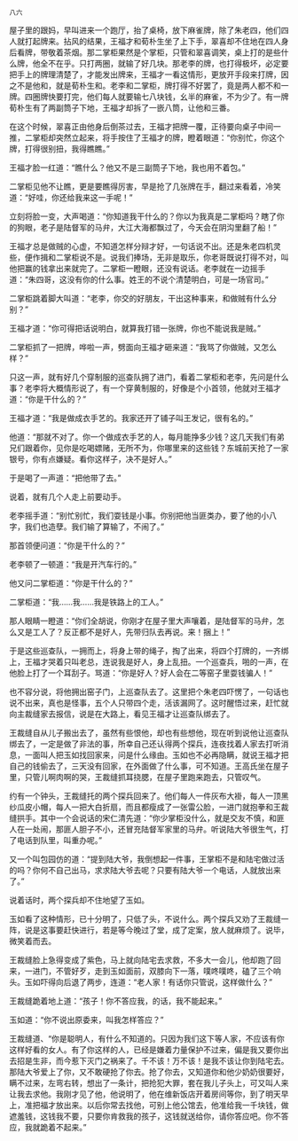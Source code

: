     八六 

   屋子里的跟妈，早叫进来一个跑厅，抬了桌椅，放下麻雀牌，除了朱老四，他们四人就打起牌来。拈风的结果，王福才和荀朴生坐了上下手，翠喜却不住地在四人身后看牌，带敬着茶烟。那二掌柜果然是个掌柜，只管和翠喜调笑，桌上打的是些什么牌，他全不在乎。只打两圈，就输了好几块。那老李的牌，也打得极坏，必定要把手上的牌理清楚了，才能发出牌来，王福才一看这情形，更放开手段来打牌，因之不是他和，就是荀朴生和。老李和二掌柜，牌打得不好罢了，竟是两人都不和一牌。四圈牌快要打完，他们每人就要输七八块钱，幺半的麻雀，不为少了。有一牌荀朴生有了两副筒子下地，王福才却拆了一嵌八筒，让他和三番。

   在这个时候，翠喜正由他身后倒茶过去，王福才把牌一覆，正待要向桌子中间一推，二掌柜却突然立起来，将手按住了王福才的牌，瞪着眼道：“你别忙，你这个牌，打得很别扭，我得瞧瞧。”

   王福才脸一红道：“瞧什么？他又不是三副筒子下地，我也用不着包。”

   二掌柜见他不让瞧，更是要瞧得厉害，早是抢了几张牌在手，翻过来看着，冷笑道：“好哇，你还给我来这一手呢！”

   立刻将脸一变，大声喝道：“你知道我干什么的？你以为我真是二掌柜吗？瞎了你的狗眼，老子是陆督军的马弁，大江大海都飘过了，今天会在阴沟里翻了船！”

   王福才总是做贼的心虚，不知道怎样分辩才好，一句话说不出。还是朱老四机灵些，便作揖和二掌柜说不是。说我们捧场，无非是取乐，你老哥既说打得不对，叫他把赢的钱拿出来就完了。二掌柜一瞪眼，还没有说话。老李就在一边摇手道：“朱四哥，这没有你的什么事。姓王的不说个清楚明白，可是一场官司。”

   二掌柜跳着脚大叫道：“老李，你交的好朋友，干出这种事来，和做贼有什么分别？”

   王福才道：“你可得把话说明白，就算我打错一张牌，你也不能说我是贼。”

   二掌柜抓了一把牌，哗啦一声，劈面向王福才砸来道：“我骂了你做贼，又怎么样？”

   只这一声，就有好几个穿制服的巡查队拥了进门，看着二掌柜和老李，先问是什么事？老李将大概情形说了，有一个穿黄制服的，好像是个小首领，他就对王福才道：“你是干什么的？”

   王福才道：“我是做成衣手艺的。我家还开了铺子叫王发记，很有名的。”

   他道：“那就不对了。你一个做成衣手艺的人，每月能挣多少钱？这几天我们有弟兄们跟着你，见你是吃喝嫖赌，无所不为，你哪里来的这些钱？东城前天抢了一家银号，你有点嫌疑。看你这样子，决不是好人。”

   于是喝了一声道：“把他带了去。”

   说着，就有几个人走上前要动手。

   老李摇手道：“别忙别忙，我们耍钱是小事。你别把他当匪类办，要了他的小八字，我们也造孽。我们输了算输了，不闹了。”

   那首领便问道：“你是干什么的？”

   老李顿了一顿道：“我是开汽车行的。”

   他又问二掌柜道：“你是干什么的？”

   二掌柜道：“我……我……我是铁路上的工人。”

   那人眼睛一瞪道：“你们全胡说，你刚才在屋子里大声嚷着，是陆督军的马弁，怎么又是工人了？反正都不是好人，先带归队去再说。来！捆上！”

   于是这些巡查队，一拥而上，将身上带的绳子，掏了出来，将四个打牌的，一齐绑上，王福才哭着只叫老总，连说我是好人，身上乱扭。一个巡查兵，啪的一声，在他脸上打了一个耳刮子。骂道：“你是好人？好人会在二等窑子里耍钱骗人！”

   也不容分说，将他拥出窑子门，上巡查队去了。这里把个朱老四吓愣了，一句话也说不出来，真也是怪事，五个人只带四个走，活该漏网了。这时醒悟过来，赶忙就向主裁缝家去报信，说是在大路上，看见王福才让巡查队绑去了。

   王裁缝自从儿子搬出去了，虽然有些恨他，却也有些想他，现在听到说他让巡查队绑去了，一定是做了非法的事，所幸自己还认得两个探兵，连夜找着人家去打听消息，一面叫人把玉如找回家来，问是什么缘由。玉如也不必再隐瞒，就说王福才把自己的钱偷去了，三天没有回家，在外面做了什么事，可不知道。王高氏坐在屋子里，只管儿啊肉啊的哭，王裁缝抓耳挠腮，在屋子里跑来跑去，只管叹气。

   约有一个钟头，王裁缝托的两个探兵回来了。他们每人一件灰布大褂，每人一顶黑纱瓜皮小帽，每人一把大白折扇，而且都瘦成了一张雷公脸，一进门就抱拳和王裁缝拱手。其中一个会说话的宋仁清先道：“你少掌柜没什么，就是交友不慎，和匪人在一处闹，那匪人胆子不小，还冒充陆督军家里的马弁。听说陆大爷很生气，打了电话到队里，叫重办呢。”

   又一个叫包园仿的道：“提到陆大爷，我倒想起一件事，王掌柜不是和陆宅做过活的吗？你何不自己出马，求求陆大爷去呢？只要有陆大爷一个电话，人就放出来了。”

   说着话时，两个探兵却不住地望了玉如。

   玉如看了这种情形，已十分明了，只低了头，不说什么。两个探兵又劝了王裁缝一阵，说是这事要赶快进行，若是等今晚过了堂，成了定案，放人就麻烦了。说毕，微笑着而去。

   王裁缝脸上急得变成了紫色，马上就向陆宅去求救，不多大一会儿，他却跑了回来，一进门，不管好歹，走到玉如面前，双膝向下一落，噗咚噗咚，磕了三个响头。玉如吓得向后退了两步，连道：“老人家！有话你只管说，这样做什么？”

   王裁缝跪着地上道：“孩子！你不答应我，的话，我不能起来。”

   玉如道：“你不说出原委来，叫我怎样答应？”

   王裁缝道、“你是聪明人，有什么不知道的。只因为我们这下等人家，不应该有你这样好看的女人。有了你这样的人，已经是嫌着力量保护不过来，偏是我又要你出去招是生非，而今惹下灭门之祸来了。千不该！万不该！是我不该让你到陆宅去。那陆大爷爱上了你，又不敢硬抢了你去。抢了你去，又知道你和他少奶奶很要好，瞒不过来，左弯右转，想出了一条计，把抢犯大罪，套在我儿子头上，可又叫人来让我去求他。我刚才见了他，他说明了，他在维新饭店开着房间等你，到了明天早上，准把福才放出来。以后你常去找他，可别上他公馆去，他准给我一千块钱，做遮羞钱，这钱我不要，只要你肯救我的孩子，这钱就送给你，请你答应吧。你不答应，我就跪着不起来。”

